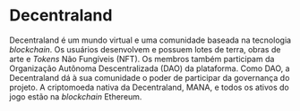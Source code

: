 # Decentraland

Decentraland é um mundo virtual e uma comunidade baseada na tecnologia _blockchain_. Os usuários desenvolvem e possuem lotes de terra, obras de arte e _Tokens_ Não Fungíveis (NFT). Os membros também participam da Organização Autônoma Descentralizada (DAO) da plataforma. Como DAO, a Decentraland dá à sua comunidade o poder de participar da governança do projeto. A criptomoeda nativa da Decentraland, MANA, e todos os ativos do jogo estão na _blockchain_ Ethereum.
